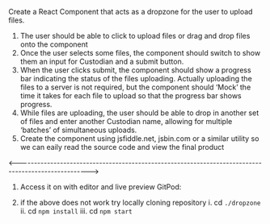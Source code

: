 Create a React Component that acts as a dropzone for the user to upload files.

1. The user should be able to click to upload files or drag and drop files onto the component
2. Once the user selects some files, the component should switch to show them an input for
   Custodian and a submit button.
3. When the user clicks submit, the component should show a progress bar indicating the
   status of the files uploading. Actually uploading the files to a server is not required, but the
   component should ‘Mock’ the time it takes for each file to upload so that the progress bar
   shows progress.
4. While files are uploading, the user should be able to drop in another set of files and enter
   another Custodian name, allowing for multiple ‘batches’ of simultaneous uploads.
5. Create the component using jsfiddle.net, jsbin.com or a similar utility so we can eaily read
   the source code and view the final product


<---------------------------------------------------------------------------------------------------->

1. Access it on with editor and live preview
   GitPod:

2. if the above does not work try locally cloning repository
   i. cd `./dropzone`
   ii. cd `npm install`
   iii. cd `npm start`
